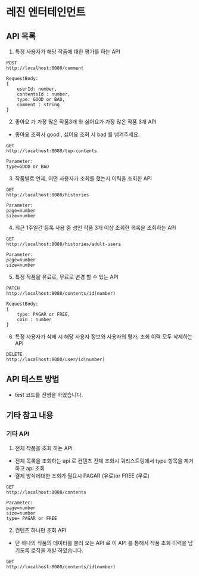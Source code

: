 # 레진 엔터테인먼트

## API 목록

1. 특정 사용자가 해당 작품에 대한 평가를 하는 API

```
POST
http://localhost:8080/comment 

RequestBody:
{
    userId: number,
    contentsId : number,
    type: GOOD or BAD,
    comment : string
}
```

2. 좋아요 가 가장 많은 작품3개 와 싫어요가 가장 많은 작품 3개 API

- 좋아요 조회시 good , 싫어요 조회 시 bad 를 넘겨주세요.

```
GET
http://localhost:8080/top-contents

Parameter:
type=GOOD or BAD
```

3. 작품별로 언제, 어떤 사용자가 조회를 했는지 이력을 조회한 API

```
GET
http://localhost:8080/histories

Parameter:
page=number
size=number
```

4. 최근 1주일간 등록 사용 중 성인 작품 3개 이상 조회한 목록을 조회하는 API

```
GET
http://localhost:8080/histories/adult-users

Parameter:
page=number
size=number
```

5. 특정 작품을 유료로, 무료로 변경 할 수 있는 API

```
PATCH
http://localhost:8080/contents/id(number)

RequestBody:
{
    type: PAGAR or FREE,
    coin : number
}
```

6. 특정 사용자가 삭제 시 해당 사용자 정보와 사용자의 평가, 조회 이력 모두 삭제하는 API

```
DELETE
http://localhost:8080/user/id(number)
```

## API 테스트 방법

- test 코드를 진행을 하였습니다.

## 기타 참고 내용

### 기타 API

1. 전체 작품을 조회 하는 API

- 전체 목록을 조회하는 api 로 컨텐츠 전체 조회시 쿼리스트링에서 type 항목을 제거하고 api 조회
- 결제 방식에대한 조회가 필요시 PAGAR (유료)or FREE (무료)

```
GET
http://localhost:8080/contents

Parameter:
page=number
size=number
type= PAGAR or FREE
```

2. 컨텐츠 하나만 조회 API

- 단 하나의 작품의 데이터를 불러 오는 API 로 이 API 를 통해서 작품 조회 이력을 남기도록 로직을 개발 하였습니다.

```
GET
http://localhost:8080/contents/id(number)
```